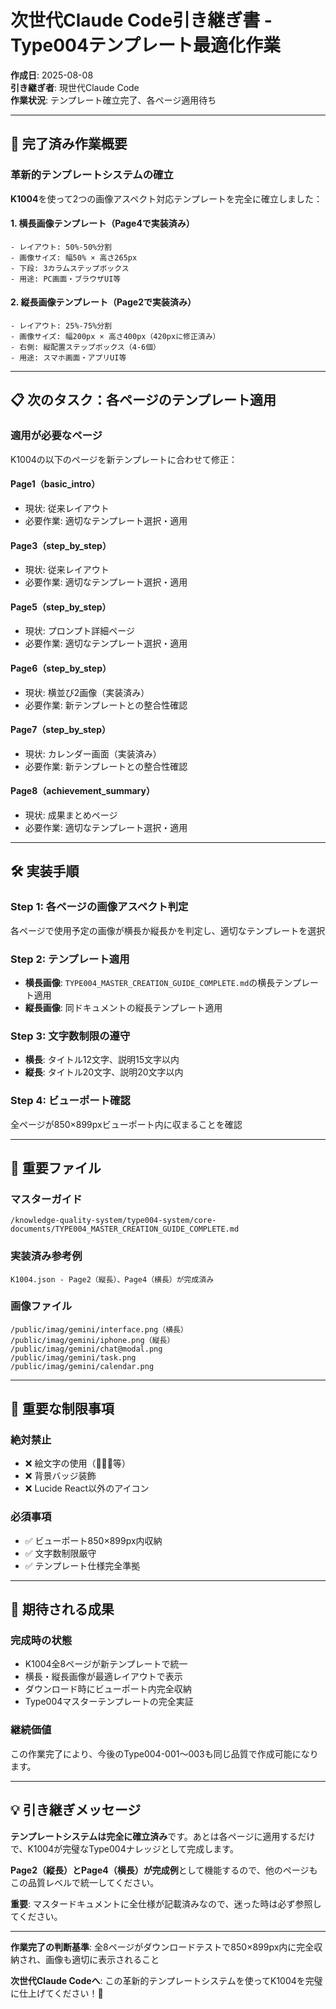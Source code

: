 # 次世代Claude Code引き継ぎ書 - Type004テンプレート最適化作業

**作成日**: 2025-08-08  
**引き継ぎ者**: 現世代Claude Code  
**作業状況**: テンプレート確立完了、各ページ適用待ち

---

## 🎯 **完了済み作業概要**

### **革新的テンプレートシステムの確立**
**K1004**を使って2つの画像アスペクト対応テンプレートを完全に確立しました：

#### **1. 横長画像テンプレート（Page4で実装済み）**
```
- レイアウト: 50%-50%分割
- 画像サイズ: 幅50% × 高さ265px
- 下段: 3カラムステップボックス
- 用途: PC画面・ブラウザUI等
```

#### **2. 縦長画像テンプレート（Page2で実装済み）**
```
- レイアウト: 25%-75%分割  
- 画像サイズ: 幅200px × 高さ400px（420pxに修正済み）
- 右側: 縦配置ステップボックス（4-6個）
- 用途: スマホ画面・アプリUI等
```

---

## 📋 **次のタスク：各ページのテンプレート適用**

### **適用が必要なページ**
K1004の以下のページを新テンプレートに合わせて修正：

#### **Page1（basic_intro）**
- 現状: 従来レイアウト
- 必要作業: 適切なテンプレート選択・適用

#### **Page3（step_by_step）** 
- 現状: 従来レイアウト
- 必要作業: 適切なテンプレート選択・適用

#### **Page5（step_by_step）**
- 現状: プロンプト詳細ページ
- 必要作業: 適切なテンプレート選択・適用

#### **Page6（step_by_step）**
- 現状: 横並び2画像（実装済み）
- 必要作業: 新テンプレートとの整合性確認

#### **Page7（step_by_step）**
- 現状: カレンダー画面（実装済み）
- 必要作業: 新テンプレートとの整合性確認

#### **Page8（achievement_summary）**
- 現状: 成果まとめページ
- 必要作業: 適切なテンプレート選択・適用

---

## 🛠️ **実装手順**

### **Step 1: 各ページの画像アスペクト判定**
各ページで使用予定の画像が横長か縦長かを判定し、適切なテンプレートを選択

### **Step 2: テンプレート適用**
- **横長画像**: `TYPE004_MASTER_CREATION_GUIDE_COMPLETE.md`の横長テンプレート適用
- **縦長画像**: 同ドキュメントの縦長テンプレート適用

### **Step 3: 文字数制限の遵守**
- **横長**: タイトル12文字、説明15文字以内
- **縦長**: タイトル20文字、説明20文字以内

### **Step 4: ビューポート確認**
全ページが850×899pxビューポート内に収まることを確認

---

## 📁 **重要ファイル**

### **マスターガイド**
```
/knowledge-quality-system/type004-system/core-documents/TYPE004_MASTER_CREATION_GUIDE_COMPLETE.md
```

### **実装済み参考例**
```
K1004.json - Page2（縦長）、Page4（横長）が完成済み
```

### **画像ファイル**
```
/public/imag/gemini/interface.png（横長）
/public/imag/gemini/iphone.png（縦長）
/public/imag/gemini/chat@modal.png
/public/imag/gemini/task.png
/public/imag/gemini/calendar.png
```

---

## 🚫 **重要な制限事項**

### **絶対禁止**
- ❌ 絵文字の使用（📱🎯✅等）
- ❌ 背景バッジ装飾
- ❌ Lucide React以外のアイコン

### **必須事項**
- ✅ ビューポート850×899px内収納
- ✅ 文字数制限厳守
- ✅ テンプレート仕様完全準拠

---

## 🎯 **期待される成果**

### **完成時の状態**
- K1004全8ページが新テンプレートで統一
- 横長・縦長画像が最適レイアウトで表示
- ダウンロード時にビューポート内完全収納
- Type004マスターテンプレートの完全実証

### **継続価値**
この作業完了により、今後のType004-001〜003も同じ品質で作成可能になります。

---

## 💡 **引き継ぎメッセージ**

**テンプレートシステムは完全に確立済み**です。あとは各ページに適用するだけで、K1004が完璧なType004ナレッジとして完成します。

**Page2（縦長）とPage4（横長）が完成例**として機能するので、他のページもこの品質レベルで統一してください。

**重要**: マスタードキュメントに全仕様が記載済みなので、迷った時は必ず参照してください。

---

**作業完了の判断基準**: 全8ページがダウンロードテストで850×899px内に完全収納され、画像も適切に表示されること

**次世代Claude Codeへ**: この革新的テンプレートシステムを使ってK1004を完璧に仕上げてください！🚀